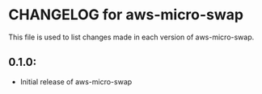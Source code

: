 # CHANGELOG for aws-micro-swap

This file is used to list changes made in each version of aws-micro-swap.

## 0.1.0:

* Initial release of aws-micro-swap
